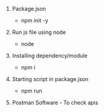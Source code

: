 1. Package.json
   - npm init -y

2. Run js file using node
   - node <file name>

3. Installing dependency/module
   - npm i <module-name>

4. Starting script in package.json
   - npm run <script-name>

5. Postman Software - To check apis
